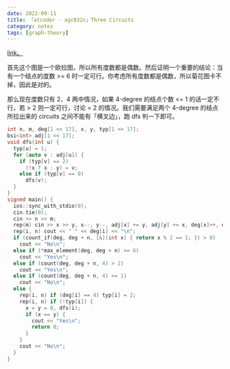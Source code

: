 ```yaml
---
date: 2022-09-11
title: 「atcoder - agc032c」Three Circuits
category: notes
tags: [graph-theory]
---
```


[link。](https://atcoder.jp/contests/agc032/tasks/agc032_c)

首先这个图是一个欧拉图，所以所有度数都是偶数。然后证明一个重要的结论：当有一个结点的度数 >= 6 时一定可行。你考虑所有度数都是偶数，所以菊花图卡不掉，因此是对的。

那么现在度数只有 2、4 两中情况，如果 4-degree 的结点个数 <= 1 的话一定不行，若 > 2 则一定可行，讨论 = 2 的情况。我们需要满足两个 4-degree 的结点所拉出来的 circuits 之间不能有「横叉边」，跑 dfs 判一下即可。

```cpp
int n, m, deg[1 << 17], x, y, typ[1 << 17];
bsi<int> adj[1 << 17];
void dfs(int u) {
  typ[u] = 1;
  for (auto v : adj[u]) {
    if (typ[v] == 2)
      (!x ? x : y) = v;
    else if (typ[v] == 0)
      dfs(v);
  }
}
signed main() {
  ios::sync_with_stdio(0);
  cin.tie(0);
  cin >> n >> m;
  rep(m) cin >> x >> y, x--, y--, adj[x] += y, adj[y] += x, deg[x]++, deg[y]++;
  rep(i, n) cout << " " << deg[i] << "\n";
  if (count_if(deg, deg + n, [&](int x) { return x % 2 == 1; }) > 0)
    cout << "No\n";
  else if (*max_element(deg, deg + n) >= 6)
    cout << "Yes\n";
  else if (count(deg, deg + n, 4) > 2)
    cout << "Yes\n";
  else if (count(deg, deg + n, 4) <= 1)
    cout << "No\n";
  else {
    rep(i, n) if (deg[i] == 4) typ[i] = 2;
    rep(i, n) if (!typ[i]) {
      x = y = 0, dfs(i);
      if (x == y) {
        cout << "Yes\n";
        return 0;
      }
    }
    cout << "No\n";
  }
}
```
    